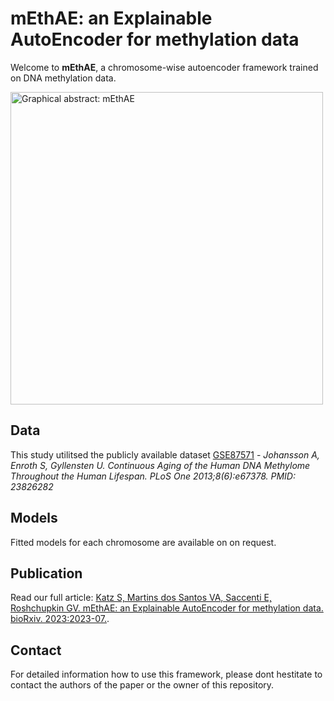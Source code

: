 # mEthAE: an Explainable AutoEncoder for methylation data

Welcome to **mEthAE**, a chromosome-wise autoencoder framework trained on DNA methylation data.

<a href="https://drive.google.com/uc?export=view&id=1LMU1Qr8MOLooyfevh62ERRznmCxQc0N3"><img src="https://drive.google.com/uc?export=view&id=1LMU1Qr8MOLooyfevh62ERRznmCxQc0N3" style="width: 500px; max-width: 100%; height: auto" title="Graphical abstract: mEthAE" /></a>

## Data
This study utilitsed the publicly available dataset [GSE87571](https://www.ncbi.nlm.nih.gov/geo/query/acc.cgi?acc=%20GSE87571) - *Johansson A, Enroth S, Gyllensten U. Continuous Aging of the Human DNA Methylome Throughout the Human Lifespan. PLoS One 2013;8(6):e67378. PMID: 23826282* 

## Models
Fitted models for each chromosome are available on on request.


## Publication
Read our full article: [Katz S, Martins dos Santos VA, Saccenti E, Roshchupkin GV. mEthAE: an Explainable AutoEncoder for methylation data. bioRxiv. 2023:2023-07.](https://www.biorxiv.org/content/10.1101/2023.07.18.549496v1).


## Contact
For detailed information how to use this framework, please dont hestitate to contact the authors of the paper or the owner of this repository.




